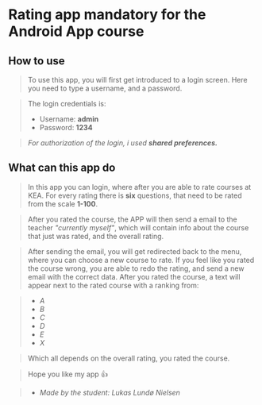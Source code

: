 # Rating app mandatory for the Android App course

## How to use
> To use this app, you will first get introduced to a login screen. Here you need to type a username, and a password. 

>The login credentials is:
> - Username: **admin**
> - Password: **1234**

> *For authorization of the login, i used **shared preferences.***

## What can this app do
> In this app you can login, where after you are able to rate courses at KEA. For every rating there is **six** questions, that need to be rated from the scale **1-100**. 

> After you rated the course, the APP will then send a email to the teacher *"currently myself"*, which will contain info about the course that just was rated, and the overall rating. 

> After sending the email, you will get redirected back to the menu, where you can choose a new course to rate. If you feel like you rated the course wrong, you are able to redo the rating, and send a new email with the correct data. After you rated the course, a text will appear next to the rated course with a ranking from:

> - *A*
> - *B*
> - *C*
> - *D*
> - *E*
> - *X*

> Which all depends on the overall rating, you rated the course. 

> Hope you like my app 👍

> - *Made by the student: Lukas Lundø Nielsen*
